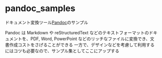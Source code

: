 # pandoc_samples

ドキュメント変換ツール[Pandoc](https://pandoc.org/)のサンプル

Pandoc は Markdown や reStructuredText などのテキストフォーマットのドキュメントを、PDF, Word, PowerPoint などのリッチなファイルに変換でき、文書作成コストをさげることができる
一方で、デザインなどを考慮して利用するにはコツも必要なので、サンプル集としてここにアップする


